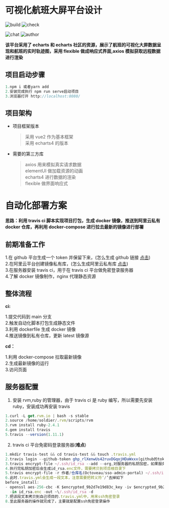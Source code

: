 # 可视化航班大屏平台设计

![build](https://app.travis-ci.com/zhuominlooper/large-screen.svg?branch=main&status=passed)
![check](https://camo.githubusercontent.com/831ccb38bc0ef2619739df5c5d298511046f5a7a32e5cb86b90a5770406e74fc/68747470733a2f2f696d672e736869656c64732e696f2f62616467652f636865636b732d70617373696e672d627269676874677265656e)

![chat](https://camo.githubusercontent.com/029166d85f92969845201e59c3fcd8c8345556036155ff18140f6a9e796173a3/68747470733a2f2f696d672e736869656c64732e696f2f62616467652f6c6963656e73652d4d49542d677265656e)
![author](https://camo.githubusercontent.com/7110f6a14e704d4f606f82d03fc5bdcdc7a686b42e8e63e676b1f579a7a4f3d8/68747470733a2f2f696d672e736869656c64732e696f2f62616467652f617574686f722d6c6f6f7065722e7a68756f2d6f72616e6765)

**该平台采用了 echarts 和 echarts 社区的资源，展示了航班的可视化大屏数据呈现和航班的实时轨迹图，采用 flexible 做成响应式界面,axios 模拟获取远程数据进行渲染**

## 项目启动步骤

```javascript
1.npm i 或者yarn add
2.安装完成执行 npm run serve启动项目
3.浏览器打开 http://localhost:8080/
```

## 项目架构

- 项目框架版本
  > 采用 vue2 作为基本框架  
  > 采用 echarts4 的版本
- 需要的第三方库
  > axios 用来模拟真实请求数据  
  > elementUI 做加载资源的动画  
  > echarts4 进行数据的渲染  
  > flexible 做界面响应式

# 自动化部署方案

**思路：利用 travis ci 脚本实现项目打包，生成 docker 镜像，推送到阿里云私有 docker 仓库，再利用 docker-compose 进行拉去最新的镜像进行部署**

## 前期准备工作

1.在 github 平台生成一个 token 并保留下来，(怎么生成 github 链接 [点击](https://blog.csdn.net/chengwenyang/article/details/120060010))  
2.在阿里云平台创建镜像私有库，(怎么生成阿里云私有库 [点击](https://blog.csdn.net/qq_54928486/article/details/124259891))  
3.在服务器安装 travis ci，用于在 travis ci 平台做免密登录服务器  
4.了解 docker 镜像制作，nginx 代理静态资源

## 整体流程

**ci:**

1.提交代码到 main 分支  
2.触发自动化脚本打包生成静态文件  
3.利用 dockerfile 生成 docker 镜像  
4.推送镜像到私有仓库，更新 latest 镜像源

**cd：**

1.利用 docker-compose 拉取最新镜像  
2.生成最新镜像的运行  
3.访问页面

## 服务器配置

1. 安装 rvm,ruby 的管理器，由于 travis ci 是 ruby 编写，所以需要先安装 ruby，安装成功再安装 travis

```javascript
1.curl -L get.rvm.io | bash -s stable
2.source /home/soldier/.rvm/scripts/rvm
3.rvm install ruby-2.4.1
4.gem install travis
5.travis --version(1.11.1)
```

2. travis ci 平台免密码登录服务器(**难点**)

```javascript
1.mkdir travis-test && cd travis-test && touch .travis.yml
2.travis login --github-token ghp_rlXenwUs42ruvDGqojHDaWxxx(github的token) --pro
3.travis encrypt-file ~/.ssh/id_rsa --add --org,对服务器的私钥加密，如果服务器没有id_rsa私钥，ssh-keygen -t rsa，一直回车就能生成密钥和公钥
4.执行完私钥加密后会生成id_rsa.enc文件，需要拷贝到项目根目录下
5.travis encrypt-file -r 作者/仓库名(Octoveau/sso-admin-portal) ~/.ssh/id_rsa --add --pro
6.此时.travis.yml会生成一段文本，注意需要把转义符‘/’去掉如下
before_install:
- openssl aes-256-cbc -K $encrypted_9b2d7e19d83c_key -iv $encrypted_9b2d7e19d83c_iv
  -in id_rsa.enc -out ~\/.ssh/id_rsa -d
7.把该段文本拷贝到自己项目的.travis.yml中，用来ssh免密登录
8.至此服务器的操作就完成了，主要就是配置ssh免密登录操作
```
